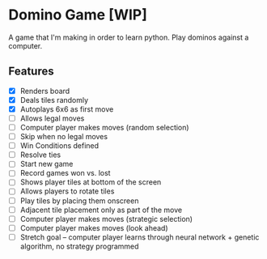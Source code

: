 # Domino Game [WIP]

A game that I'm making in order to learn python. Play dominos against a computer.

## Features

* [x] Renders board
* [x] Deals tiles randomly
* [x] Autoplays 6x6 as first move
* [ ] Allows legal moves
* [ ] Computer player makes moves (random selection)
* [ ] Skip when no legal moves
* [ ] Win Conditions defined
* [ ] Resolve ties
* [ ] Start new game
* [ ] Record games won vs. lost
* [ ] Shows player tiles at bottom of the screen
* [ ] Allows players to rotate tiles
* [ ] Play tiles by placing them onscreen
* [ ] Adjacent tile placement only as part of the move
* [ ] Computer player makes moves (strategic selection)
* [ ] Computer player makes moves (look ahead)
* [ ] Stretch goal – computer player learns through neural network + genetic algorithm, no strategy programmed
